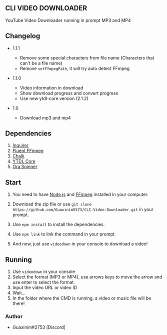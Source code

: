 ## CLI VIDEO DOWNLOADER

YouTube Video Downloader running in prompt
MP3 and MP4

## Changelog

- 1.1.1
	- Remove some special characters from file name (Characters that can't be a file name)
	- Remove `setFfmpegPath`, it will try auto detect FFmpeg
- 1.1.0
	- Video information in download
	- Show download progress and convert progress
	- Use new ytdl-core version (2.1.2)

- 1.0
	- Download mp3 and mp4

##   Dependencies

 1. [Inquirer](https://www.npmjs.com/package/inquirer)
 2. [Fluent FFmpeg](https://www.npmjs.com/package/fluent-ffmpeg)
 3. [Chalk](https://www.npmjs.com/package/chalk)
 4. [YTDL Core](https://www.npmjs.com/package/ytdl-core)
 5. [Ora Spinner](https://www.npmjs.com/package/ora)

## Start

 1. You need to have [Node.js](https://nodejs.org) and [FFmpeg](https://ffmpeg.org) installed in your computer. 

 2. Download the zip file or use `git clone https://github.com/Guaxinim5573/CLI-Video-Downloader.git` in your prompt.
 3. Use `npm install` to install the dependencies.
4. Use `npm link` to link the command in your prompt.
5. And now, just use `videodown` in your console to download a video!

## Running

1. Use `videodown` in your console
2. Select the format (MP3 or MP4), use arrows keys to move the arrow and use enter to select the format.
3. Input the video URL or video ID 
4. Wait...
5. In the folder where the CMD is running, a video or music file will be there!

### Author

 - Guaxinim#2753 [Discord]